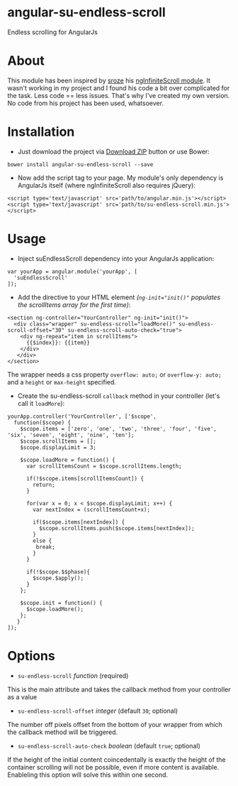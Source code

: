 # angular-su-endless-scroll
Endless scrolling for AngularJs

# About
This module has been inspired by [sroze](https://github.com/sroze) his [ngInfiniteScroll module](http://sroze.github.com/ngInfiniteScroll/). It wasn't working in my project and I found his code a bit over complicated for the task. Less code == less issues. 
That's why I've created my own version. No code from his project has been used, whatsoever.

# Installation
- Just download the project via [Download ZIP](https://github.com/Bram77/su-endless-scroll/archive/master.zip) button or use Bower:
 ```
 bower install angular-su-endless-scroll --save
 ```

- Now add the script tag to your page. My module's only dependency is AngularJs itself (where ngInfiniteScroll also requires jQuery):
 ```
 <script type='text/javascript' src='path/to/angular.min.js'></script>
 <script type='text/javascript' src='path/to/su-endless-scroll.min.js'></script>
 ```

# Usage
- Inject suEndlessScroll dependency into your AngularJs application:
 ```
 var yourApp = angular.module('yourApp', [
   'suEndlessScroll'
 ]);
 ```

- Add the directive to your HTML element *(`ng-init="init()"` populates the scrollItems array for the first time)*:
 ```
 <section ng-controller="YourController" ng-init="init()">
   <div class="wrapper" su-endless-scroll="loadMore()" su-endless-scroll-offset="30" su-endless-scroll-auto-check="true">
     <div ng-repeat="item in scrollItems">
       {{$index}}: {{item}}
     </div>
    </div>
 </section>
 ```
 The wrapper needs a css property `overflow: auto;` or `overflow-y: auto;` and a `height` or `max-height` specified.
 
- Create the su-endless-scroll `callback` method in your controller (let's call it `loadMore`):
 ```
 yourApp.controller('YourController', ['$scope', 
   function($scope) {
     $scope.items = ['zero', 'one', 'two', 'three', 'four', 'five', 'six', 'seven', 'eight', 'nine', 'ten'];
     $scope.scrollItems = [];
     $scope.displayLimit = 3;
 
     $scope.loadMore = function() {
       var scrollItemsCount = $scope.scrollItems.length;

       if(!$scope.items[scrollItemsCount]) {
         return;
       }
     
       for(var x = 0; x < $scope.displayLimit; x++) {
         var nextIndex = (scrollItemsCount+x);

         if($scope.items[nextIndex]) {
           $scope.scrollItems.push($scope.items[nextIndex]);
         }
         else {
          break;
         }
       }

       if(!$scope.$$phase){
         $scope.$apply();
       }
     };

     $scope.init = function() {
       $scope.loadMore();
     };
    }
]);
 ```

# Options
- `su-endless-scroll` *function* (required)

 This is the main attribute and takes the callback method from your controller as a value
- `su-endless-scroll-offset` *integer* (default `30`; optional)

 The number off pixels offset from the bottom of your wrapper from which the callback method will be triggered.
- `su-endless-scroll-auto-check` *boolean* (default `true`; optional)

 If the height of the initial content coincedentally is exactly the height of the container scrolling will not be possible, even if more content is available. Enableling this option will solve this within one second.
